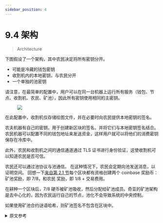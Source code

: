 ```yaml
---
sidebar_position: 4
---
```


# 9.4 架构

> Architecture

下图假设了一个架构，其中农民决定将所有密钥分开。
* 可能是冷藏的钱包密钥
* 收割机内的本地密钥，与农民分开
* 一个单独的池密钥

请注意，在最简单的配置中，用户可以在同一台机器上运行所有服务（钱包、节点、收割机、农民、矿池），因此所有密钥使用相同的主密钥。

<figure>

![](/img/keys/architecture.png)

</figure>

在此配置中，收割机仅存储绘图文件，并在必要时向农民提供本地密钥的签名。

农夫机器有自己的密钥，用于创建新区块的签名，并将它们与本地密钥签名结合。农民机器可以配置不同的钱包地址来发送资金，这样用户就可以将他们的消费密钥保存在冷库中。

此外，农民和收割机之间的通信通道通过 TLS 证书进行身份验证，这使收割机可以知道农民是否可信。

农民还可以通过池协议与池通信。 在这种情况下，农民会定期向池发送消息，以证明空间。 回想一下[来自第 2.1 节](/docs/02architecture/p2p-system#pools "Section 2.1: Pool architecture")每个区块都有资格创建两个 coinbase 奖励币：矿池奖励，即 7/8，和农民 奖励，即 1/8 + 交易费用。

在耕种一个区块后，7/8 硬币被矿池吸收，然后分配给矿池成员。奇亚的矿池架构是去中心化的，因为农民运行自己的节点，池化不会导致系统的中央控制。

如果使用矿池合约谜语哈希，则矿池签名不包含在区块中。

<details>
<summary>原文参考</summary>

The following image assumes an architecture where the farmer decides to keep all keys separate.
* a wallet key that can potentially be cold storage
* local keys within the harvester machine, which are separated from the farmer
* a separate pool key

Note that in the simplest configuration, a user can run all of the services (wallet, node, harvester, farmer, pool) in the same machine, and thus the same master key is used for all keys.

<figure>

![](/img/keys/architecture.png)

</figure>

In this configuration, harvesters only store plot files, and provide the farmer with signatures by the local sk whenever necessary.

The farmer machine has its own key, which is used to create signatures of new blocks, and combines them with the local sk signatures. The farmer machine can configure a different wallet address to send the funds to, so the user can keep their spending keys in cold storage.

Furthermore, the communication channel between the farmer and harvester is authenticated with TLS certificates, which allows the harvester to know if the farmer is trusted.

The farmer can also communicate with a pool, through the pooling protocol. In this case, the farmer would send periodic messages to the pool, to prove space. Recall [from Section 2.1](/docs/02architecture/p2p-system#pools "Section 2.1: Pool architecture") that each block is eligible to create two coinbase reward coins: the pool reward, which is 7/8, and the farmer reward, which is 1/8 + transaction fees.

After farming a block, the 7/8 coin is absorbed by the pool, and later distributed to pool members. Chia's pool architecture is decentralized, because the farmers run their own node, and pooling does not lead to central control of the system.

If using a pool contract puzzle hash, the pool signature is not included in the block.

</details>
